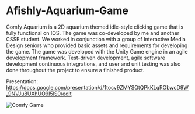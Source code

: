 # Afishly-Aquarium-Game
Comfy Aquarium is a 2D aquarium themed idle-style clicking game that is fully functional on IOS. The game was co-developed by me and another CSSE student. We worked in conjunction with a group of Interactive Media Design seniors who provided basic assets and requirements for developing the game. The game was developed with the Unity Game engine in an agile development framework. Test-driven development, agile software development continuous integrations, and user and unit testing was also done throughout the project to ensure a finished product.

Presentation: https://docs.google.com/presentation/d/1tocv9ZMYSQtQPkKLqRObwcD9W_9NVJu8UXhUO9I5lS0/edit

![Comfy Game](https://github.com/ayevu105/Afishly-Aquarium-Game/assets/97065772/03949249-ec8d-4703-9b9a-f14d496e31e1)

